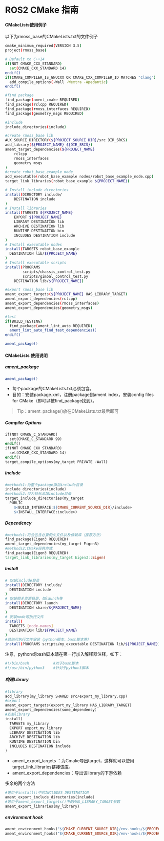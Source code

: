 # ROS2 CMake 指南

#### CMakeLists使用例子

以下为rmoss_base的CMakeLists.txt的文件例子

```bash
cmake_minimum_required(VERSION 3.5)
project(rmoss_base)

# Default to C++14
if(NOT CMAKE_CXX_STANDARD)
  set(CMAKE_CXX_STANDARD 14)
endif()
if(CMAKE_COMPILER_IS_GNUCXX OR CMAKE_CXX_COMPILER_ID MATCHES "Clang")
  add_compile_options(-Wall -Wextra -Wpedantic)
endif()

#find package
find_package(ament_cmake REQUIRED)
find_package(rclcpp REQUIRED)
find_package(rmoss_interfaces REQUIRED)
find_package(geometry_msgs REQUIRED)

#include
include_directories(include)

#create rmoss_base lib
AUX_SOURCE_DIRECTORY(${PROJECT_SOURCE_DIR}/src DIR_SRCS)
add_library(${PROJECT_NAME} ${DIR_SRCS})
ament_target_dependencies(${PROJECT_NAME}
    rclcpp 
    rmoss_interfaces
    geometry_msgs
)
#create robot_base_example node
add_executable(robot_base_example nodes/robot_base_example_node.cpp)
target_link_libraries(robot_base_example ${PROJECT_NAME})

# Install include directories
install(DIRECTORY include/
    DESTINATION include
)
# Install libraries
install(TARGETS ${PROJECT_NAME}
    EXPORT ${PROJECT_NAME}
    LIBRARY DESTINATION lib
    ARCHIVE DESTINATION lib
    RUNTIME DESTINATION bin
    INCLUDES DESTINATION include
)
# Install executable nodes
install(TARGETS robot_base_example
  DESTINATION lib/${PROJECT_NAME}
)
# Install executable scripts
install(PROGRAMS 
        scripts/chassis_control_test.py 
        scripts/gimbal_control_test.py 
    DESTINATION lib/${PROJECT_NAME})

#export rmoss_base lib
ament_export_targets(${PROJECT_NAME} HAS_LIBRARY_TARGET)
ament_export_dependencies(rclcpp)
ament_export_dependencies(rmoss_interfaces)
ament_export_dependencies(geometry_msgs)

#test
if(BUILD_TESTING)
  find_package(ament_lint_auto REQUIRED)
  ament_lint_auto_find_test_dependencies()
endif()

ament_package()
```

#### CMakeLists 使用说明

##### ament_package

```bash
ament_package()
```

- 每个package的CMakeLists.txt必须包含。
- 目的：安装package.xml，注册package到ament index，安装config files for CMake（即可以被find_package找到）。

> Tip：ament_package()放在CMakeLists.txt最后即可

##### Compiler Options

```makefile
if(NOT CMAKE_C_STANDARD)
  set(CMAKE_C_STANDARD 99)
endif()
if(NOT CMAKE_CXX_STANDARD)
  set(CMAKE_CXX_STANDARD 14)
endif()
target_compile_options(my_target PRIVATE -Wall)
```

##### Include

```makefile
#methods1:为整个package添加include目录
include_directories(include)
#methods2:只为目标添加include目录
target_include_directories(my_target
  PUBLIC
    $<BUILD_INTERFACE:${CMAKE_CURRENT_SOURCE_DIR}/include>
    $<INSTALL_INTERFACE:include>)
```

##### Dependency

```makefile
#methods1:将会包含必要的头文件以及依赖库（推荐方法）
find_package(Eigen3 REQUIRED)
ament_target_dependencies(my_target Eigen3)
#methods2:CMake经典方式
find_package(Eigen3 REQUIRED)
target_link_libraries(my_target Eigen3::Eigen)
```

##### Install

```bash
# 安装include目录
install(DIRECTORY include/
  DESTINATION include
)
# 安装相关资源目录，如launch等
install(DIRECTORY launch
  DESTINATION share/${PROJECT_NAME}
)
# 安装node可执行文件
install(
  TARGETS [node-names]
  DESTINATION lib/${PROJECT_NAME}
)
#其他可执行文件安装（python脚本，bash脚本等）
install(PROGRAMS scripts/my_executable DESTINATION lib/${PROJECT_NAME})
```

注意，python或bash脚本请在第一行加入解释器注释，如下：

```makefile
#!/bin/bash           #对于bash脚本
#!/usr/bin/python3    #针对于python3脚本
```

#####  构建Library

```makefile
#library
add_library(my_library SHARED src/export_my_library.cpp)
#export
ament_export_targets(export_my_library HAS_LIBRARY_TARGET)
ament_export_dependencies(some_dependency)
#安装library 
install(
  TARGETS my_library
  EXPORT export_my_library
  LIBRARY DESTINATION lib
  ARCHIVE DESTINATION lib
  RUNTIME DESTINATION bin
  INCLUDES DESTINATION include
)
```

- ament_export_targets ：为Cmake导出target，这样就可以使用target_link_libraries链接该库。
- ament_export_dependencies：导出该library的下游依赖

多余的两个方法

```makefile
#等价于install()中的INCLUDES DESTINATION
ament_export_include_directories(include)
#等价于ament_export_targets()中的HAS_LIBRARY_TARGET参数
ament_export_libraries(my_library)
```

##### environment hook

```makefile
ament_environment_hooks("${CMAKE_CURRENT_SOURCE_DIR}/env-hooks/${PROJECT_NAME}.sh.in")
ament_environment_hooks("${CMAKE_CURRENT_SOURCE_DIR}/env-hooks/${PROJECT_NAME}.dsv.in")
```


